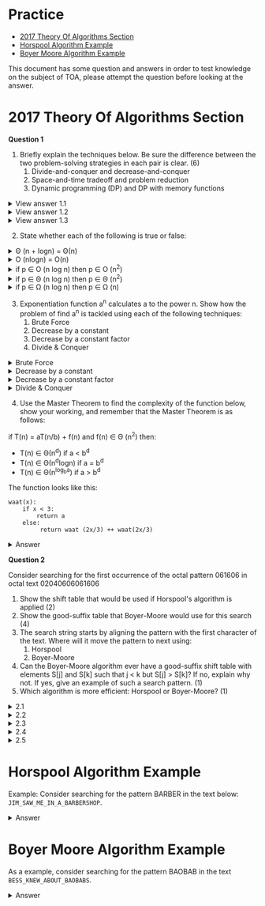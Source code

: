 # Practice <!-- omit in toc -->
- [2017 Theory Of Algorithms Section](#2017-theory-of-algorithms-section)
- [Horspool Algorithm Example](#horspool-algorithm-example)
- [Boyer Moore Algorithm Example](#boyer-moore-algorithm-example)

This document has some question and answers in order to test knowledge on the subject of TOA, please attempt the question before looking at the answer.
# 2017 Theory Of Algorithms Section
**Question 1**
1. Briefly explain the techniques below. Be sure the difference between the two problem-solving strategies in each pair is clear. (6)
    1. Divide-and-conquer and decrease-and-conquer
    2. Space-and-time tradeoff and problem reduction
    3. Dynamic programming (DP) and DP with memory functions


<details>
<summary>View answer 1.1</summary>
Divide and conquer is to solve a problem by combining solutions of smaller subproblems.

Decrease-conquer means to solve a problem by solving smaller instance of that same problem 
</details>

<details>
<summary>View answer 1.2</summary>
Space-and-time tradeoff is when you solve a problem faster by using more space (or vice versa, if space is the problem). 

Problem reduction is when you solve problem A by transforming it into another problem B.
</details>
<details>
<summary>View answer 1.3</summary>
DP is when you solve a problem by combining solutions of overlapping smaller subproblems.

DP with memory functions is as above, but proceed top down instead of bottom up
</details>

2. State whether each of the following is true or false:
<details>
<summary>Θ (n + logn) = Θ(n)</summary>
True
</details>
<details>
<summary>O (nlogn) = O(n)</summary>
False
</details>
<details>
<summary>if p ∈ O (n log n) then p ∈ O (n<sup>2</sup>)</summary>
True
</details>
<details>
<summary>if p ∈ Θ (n log n) then p ∈ Θ (n<sup>2</sup>)</summary>
False
</details>
<details>
<summary>if p ∈ Ω (n log n) then p ∈ Ω (n)</summary>
True
</details>

3. Exponentiation function a<sup>n</sup> calculates a to the power n. Show how the problem of find a<sup>n</sup> is tackled using each of the following techniques:
    1. Brute Force
    2. Decrease by a constant
    3. Decrease by a constant factor
    4. Divide & Conquer
<details>
<summary>Brute Force</summary>
a * a * a * ... * a (n times)
</details>

<details>
<summary>Decrease by a constant</summary>
a<sup>n-1</sup>*a
</details>

<details>
<summary>Decrease by a constant factor</summary>
(a<sup>n/2</sup>)<sup>2</sup>
</details>

<details>
<summary>Divide & Conquer</summary>
a<sup>n/2</sup> * a<sup>n/2</sup>
</details>

4. Use the Master Theorem to find the complexity of the function below, show your working, and remember that the Master Theorem is as follows:

if T(n) = aT(n/b) + f(n) and f(n) ∈ Θ (n<sup>2</sup>) then:
* T(n) ∈ Θ(n<sup>d</sup>) if a < b<sup>d</sup>
* T(n) ∈ Θ(n<sup>d</sup>logn) if a = b<sup>d</sup>
* T(n) ∈ Θ(n<sup>log<sub>b</sub>a</sup>) if a > b<sup>d</sup>

The function looks like this:
```
waat(x):
    if x < 3:
        return a
    else:
         return waat (2x/3) ++ waat(2x/3)
```
<details>
<summary>Answer</summary>
If we look at the function, we can put it into the form of the Master Theorem. We can see that: a = 2, b = 3/2 and that d is equal to 0. Thus if we put these into the equation a = b<sup>d</sup> it will be equal to: 2 = 3/2<sup>0</sup>. Thus a > b<sup>d</sup>. Therefore, T(n) ∈ Θ(n<sup>log<sub>3/2</sub>2</sup>)
</details>

**Question 2**</p>
Consider searching for the first occurrence of the octal pattern 061606 in octal text 02040606061606
1. Show the shift table that would be used if Horspool's algorithm is applied (2)
2. Show the good-suffix table that Boyer-Moore would use for this search (4)
3. The search string starts by aligning the pattern with the first character of the text. Where will it move the pattern to next using:
    1. Horspool
    2. Boyer-Moore
4. Can the Boyer-Moore algorithm ever have a good-suffix shift table with elements S[j] and S[k] such that j < k but S[j] > S[k]? If no, explain why not. If yes, give an example of such a search pattern. (1)
5. Which algorithm is more efficient: Horspool or Boyer-Moore? (1)

<details>
<summary>2.1</summary>
The shift table used for Horspool can be represented as follows:

|0|6|1|*|
|---|---|---|---|
|1|2|3|6|

Where * represents all other characters in the alphabet, and the values are the position of the character furthest to the right in regard to the last character.
</details>

<details>
<summary>2.2</summary>
The good suffix table can be represented as follows:

|k|Pattern|shift|
|---|---|---|
|1|061**6**0**6**|2|
|2|**06**16**06**|4|
|3|061**606**|4|
|4|06**1606**|4|
|5|0**61606**|4|
</details>

<details>
<summary>2.3</summary>

1. Horspool shifts up 2 places
2. Boyer-Moore shifts up 4 places

</details>

<details>
<summary>2.4</summary>
Yes, many example such as: a<u>n</u>o<u>n</u>, t<u>ee</u>p<u>ee</u>, ceded. 
</details>

<details>
<summary>2.5</summary>
Boyer-More is more efficient
</details>

# Horspool Algorithm Example
Example: Consider searching for the pattern BARBER in the text below:
`JIM_SAW_ME_IN_A_BARBERSHOP`.

<details>
<summary>Answer</summary>
First construct the shift table for BARBER, there are 4 unique letters in BARBER - every other letter will receive a value of 6 as that is the total length of BARBER. Thus the shift pattern will be:

|B|A|R|E|*|
|---|---|---|---|---|
|2|4|3|1|6|

Where * represents all other characters, and the value in the table is the index of the last character of that character in the pattern BARBER.

Now we have our shift table we can start going through the text.

```
JIM_SAW_ME_IN_A_BARBERSHOP
BARBER
```
So, R does not match with A, but it is in our shift table - so we can move our pattern by 4.
```
JIM_SAW_ME_IN_A_BARBERSHOP
    BARBER
```
Again, R does not match E, but E is in our shift table to move by 1.
```
JIM_SAW_ME_IN_A_BARBERSHOP
     BARBER
```
The E, does match now thanks to our shift table - but the R is still in the wrong location it is on a space, which is not in our pattern - so we can move the entire pattern by 6.
```
JIM_SAW_ME_IN_A_BARBERSHOP
           BARBER
```
The B does not match the R in our pattern. But we do have a rule for B which is to move by 2.
```
JIM_SAW_ME_IN_A_BARBERSHOP
             BARBER
```
The The R does match now, but the A does not - so we have to move our pattern by 3
```
JIM_SAW_ME_IN_A_BARBERSHOP
                BARBER
```
Now all our characters in the pattern match! We have found a match. This is all of the steps we took in one snippet.
```
JIM_SAW_ME_IN_A_BARBERSHOP
BARBER     BARBER
    BARBER   BARBER
     BARBER     BARBER
```
</details>



# Boyer Moore Algorithm Example 
As a example, consider searching for the pattern BAOBAB in the text `BESS_KNEW_ABOUT_BAOBABS`.


<details>
<summary>Answer</summary>
So to start we need to create our bad shift table, and our good shift table. The bad shift table takes the 
word BAOBAB and uses the unique characters to create shifting rules - exactly like in Horspool.

|B|A|O|*|
|---|---|---|---|
|2|1|3|6|

During the pattern matching, we change the values based on the bad-symbol shift which is the function `max(t(c)-k,1)` - where `t(c)` is the value in the shift table for the mismatched character, and `k` is the number of matched characters before that was hit.

Then, we can create the good suffix table for the word BAOBAB

|k|pattern|shift|
|---|---|---|
|1|BAO<u>B</u>A<b>B</b>|2| 
|2|<u>B</u>AOB<b>AB</b>|5|
|3|<u>B</u>AO<b>BAB</b>|5|
|4|<u>B</u>A<b>OBAB</b>|5|
|5|<u>B</u><b>AOBAB</b>|5|

As you can see, the suffix fails to match after *suff(1)*

Now that we have the two tables we can start applying them on the text:
```
BESS_KNEW_ABOUT_BAOBABS
BAOBAB
```
The value for `K` (for `KNEW`)in the the shift table is 6 the number of matched characters (k) is 0. Thus, the equation for the shift table is now: max(6-0,1) - which is obviously 6. Thus we shift the entire pattern 6 places.
```
BESS_KNEW_ABOUT_BAOBABS
      BAOBAB
```
Now, both B and A are matching. Forming the suffix `AB`, so at this point we need to check which is better - using the good suffix table or the bad shift table. For the suffix `AB` the shift value is 5. Then the value for the mismatched char (the `_`)in our bad shift table is 6, but we must reduce that by the number of matched character (k). Thus our equation will be `max(5,max(6-2,1))` which equals 5 (as 5 is greater than 4). Thus we will shift our pattern by 5.
```
BESS_KNEW_ABOUT_BAOBABS
           BAOBAB
```
B matched with B - so we can do the same as above. Compare the value in our good suffix table, and our bad shift table and take the maximum of both. Hence, we will have `max(2,max(6-1,1))` = 5. Thus we will shift our pattern by 5 places.
```
BESS_KNEW_ABOUT_BAOBABS
                BAOBAB
```
And there we have it, we have matched the pattern to the text. Again, here are our iterations in one case:
```
BESS_KNEW_ABOUT_BAOBABS
BAOBAB
      BAOBAB
           BAOBAB
                BAOBAB
```
</details>
